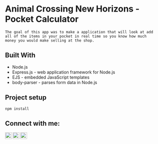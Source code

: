 # Animal Crossing New Horizons - Pocket Calculator 
    The goal of this app was to make a application that will look at add all of the items in your pocket in real time so you know how much money you would make selling at the shop.

## Built With
 - Node.js
 - Express.js - web application framework for Node.js
 - EJS - embedded JavaScript templates
 - body-parser - parses form data in Node.js 

 ## Project setup
```
npm install
```

## Connect with me:
[<img align = "left" alt="Billy Sims-Roush | Twitter" width = "22px" src="http://i.imgur.com/tXSoThF.png" /> ][twitter]
[<img align = "left" alt="Billy Sims-Roush | Instagram" width = "22px" src="https://img.favpng.com/9/4/8/instagram-logo-social-media-clip-art-png-favpng-pHqgwZKQ8jnsMgAetyHkLQw7R.jpg" /> ][instagram]
[<img align = "left" alt="Billy Sims-Roush | Linkedin" width = "22px" src="https://img.icons8.com/material-rounded/24/000000/linkedin.png"/>][linkedin]

<i class="instagram icon"></i>



<!-- [website]: -->
[twitter]: https://twitter.com/bsidebilly
[instagram]: https://instagram.com/bsidebilly
[linkedin]: https://linkedin.com/in/williamsimsroush

